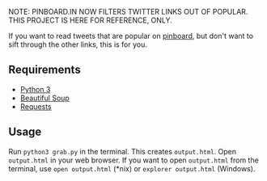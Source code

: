 NOTE: PINBOARD.IN NOW FILTERS TWITTER LINKS OUT OF POPULAR. THIS PROJECT IS HERE FOR REFERENCE, ONLY.

If you want to read tweets that are popular on [pinboard](http://pinboard.in), but don't want to sift through the other links, this is for you.

Requirements
------------

- [Python 3](https://www.python.org)
- [Beautiful Soup](http://www.crummy.com/software/BeautifulSoup/)
- [Requests](http://docs.python-requests.org/en/master/)


Usage
-----
Run `python3 grab.py` in the terminal. This creates `output.html`. Open `output.html` in your web browser. If you want to open `output.html` from the terminal, use `open output.html` (*nix) or `explorer output.html` (Windows).
